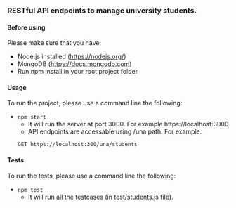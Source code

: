 ### RESTful API endpoints to manage university students.

#### Before using
Please make sure that you have:
- Node.js installed (https://nodejs.org/)
- MongoDB (https://docs.mongodb.com)
- Run npm install in your root project folder


#### Usage
To run the project, please use a command line the following:
* `npm start`
    * It will run the server at port 3000. For example https://localhost:3000
    * API endpoints are accessable using /una path. For example:
    ```
    GET https://localhost:300/una/students
    ```

#### Tests
To run the tests, please use a command line the following:
* `npm test`
    * It will run all the testcases (in test/students.js file).

